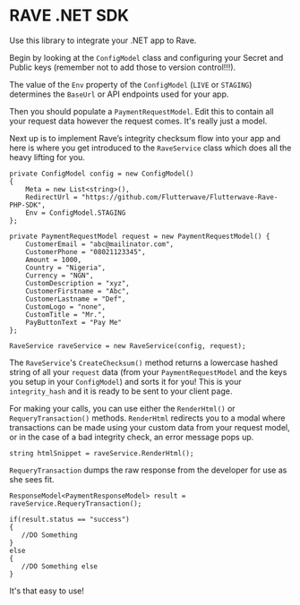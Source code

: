 <h1>RAVE .NET SDK</h1>

Use this library to integrate your .NET app to Rave.

Begin by looking at the `ConfigModel` class and configuring your Secret and Public keys (remember not to add those to version control!!!). 

The value of the `Env` property of the `ConfigModel` (`LIVE` or `STAGING`) determines the `BaseUrl` or API endpoints used for your app.

Then you should populate a `PaymentRequestModel`. Edit this to contain all your request data however the request comes. It's really just a model.

Next up is to implement Rave’s integrity checksum flow into your app and here is where you get introduced to the `RaveService` class
which does all the heavy lifting for you. 

```
private ConfigModel config = new ConfigModel()
{
    Meta = new List<string>(),
    RedirectUrl = "https://github.com/Flutterwave/Flutterwave-Rave-PHP-SDK",
    Env = ConfigModel.STAGING
};
        
private PaymentRequestModel request = new PaymentRequestModel() {
    CustomerEmail = "abc@mailinator.com",
    CustomerPhone = "08021123345",
    Amount = 1000,
    Country = "Nigeria",
    Currency = "NGN",
    CustomDescription = "xyz",
    CustomerFirstname = "Abc",
    CustomerLastname = "Def",
    CustomLogo = "none",
    CustomTitle = "Mr.",
    PayButtonText = "Pay Me"
};

RaveService raveService = new RaveService(config, request);

```

The `RaveService`'s `CreateChecksum()` method returns a lowercase hashed string
of all your `request` data (from your `PaymentRequestModel` and the keys you setup in your `ConfigModel`) and sorts it for you!
This is your `integrity_hash` and it is ready to be sent to your client page.

For making your calls, you can use either the `RenderHtml()` or `RequeryTransaction()` methods.
`RenderHtml` redirects you to a modal where transactions can be made using your custom data from your request model, or in the case of a bad integrity check, an error message pops up.

```
string htmlSnippet = raveService.RenderHtml();

```

`RequeryTransaction` dumps the raw response from the developer for use as she sees fit.

```
ResponseModel<PaymentResponseModel> result = raveService.RequeryTransaction();

if(result.status == "success")
{
   //DO Something
}
else
{
   //DO Something else
}

```

It's that easy to use!
